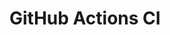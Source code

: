# GitHub Actions CI








































































































































































































































































































































































































































































































































































































































































































































































































































































































































































































































































































































































































































































































































































































































































































































































































































































































































































































































































































































































































































































































































































































































































































































































































































































































































































